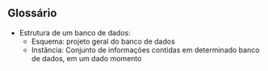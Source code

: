 ## Glossário
- Estrutura de um banco de dados:
	- Esquema: projeto geral do banco de dados
	- Instância: Conjunto de informações contidas em determinado banco de dados, em um dado momento

## 